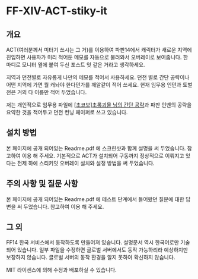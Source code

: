# FF-XIV-ACT-stiky-it

## 개요 ##
ACT(여러분께서 미터기 쓰시는 그 거)를 이용하여 파판14에서 캐릭터가 새로운 지역에 진입하면 사용자가 미리 적어둔 메모를 자동으로 불러와서 오버레이로 보여줍니다. 한 마디로 모니터 옆에 붙여 두신 포스트 잇 같은 거라고 생각하세요.

지역과 던전별로 자유롭게 나만의 메모를 적어서 사용하세요. 던전 별로 간단 공략이나 어떤 지역에 가면 뭘 캐놔야 한다던가를 깨알같이 적어 쓰세요. 현재 임무용 인던과 토벌전은 거의 다 이름만 적어 두었습니다.

저는 개인적으로 임무용 파일에 [[초코보]초록괴물 님의 간단 공략](https://m.blog.naver.com/jejc1515/221334354161)과 파판 인벤의 공략을 요약한 것을 적어두고 던전 컨닝 페이퍼로 쓰고 있습니다.


## 설치 방법 ##
본 페이지에 공개 되어있는 Readme.pdf 에 스크린샷과 함께 설명을 써 두었습니다. 참고하여 이용 해 주세요.
기본적으로 ACT가 설치되어 구동까지 정상적으로 이뤄지고 있다는 전제 하에 스티키잇 오버레이 설치와 설정 방법을 써 두었습니다.

## 주의 사항 및 질문 사항 ##
본 페이지에 공개 되어있는 Readme.pdf 에 테스트 단계에서 들어왔던 질문에 대한 답변을 써 두었습니다. 참고하여 이용 해 주세요.

## 그 외 ##
FF14 한국 서비스에서 동작하도록 만들어져 있습니다. 설명문서 역시 한국어로만 기술 되어 있습니다. 일부 파일을 수정하면 글로벌 서버에서도 동작 가능하리라 예상하지만 보장하지 않습니다. 글로벌 서버의 동작 환경을 알지 못하여 확신하지 않습니다.

MIT 라이센스에 의해 수정과 배포하실 수 있습니다.


